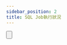 ```yaml
---
sidebar_position: 2
title: SQL Job執行狀況
---
```


<Button label="取得更新" variant="secondary" size="lg" eventName="jobStatus" outline />
<br/>
<div id = "jobStatus"></div>



<!-- ```bash
HRISDB
├── 資料字典
│   ├── 系統代碼表
│   └── Table Schema
│   └────HRISDB 
│   └────DB_SYS
│   └────DB_Share
├── 特徵工程
│   ├── 基本屬性
│   ├── 產品往來
│   ├── 行為洞察
``` -->